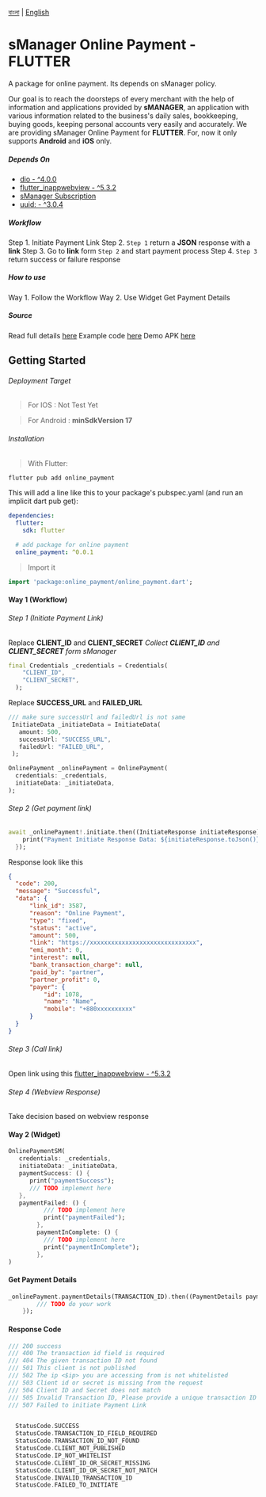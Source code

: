 [বাংলা]() | [English]()

# sManager Online Payment - FLUTTER

A package for online payment. Its depends on sManager policy.

Our goal is to reach the doorsteps of every merchant with the help of information and applications provided by **sMANAGER**, an application with various information related to the business's daily sales, bookkeeping, buying goods, keeping personal accounts very easily and accurately.
We are providing sManager Online Payment for **FLUTTER**. For, now it only supports **Android** and **iOS** only.

##### Depends On

* [dio - ^4.0.0](https://pub.dev/packages/dio)
* [flutter_inappwebview - ^5.3.2](https://pub.dev/packages/flutter_inappwebview)
* [sManager Subscription](https://play.google.com/store/apps/details?id=xyz.sheba.managerapp)
* [uuid: - ^3.0.4](https://pub.dev/packages/uuid)

##### Workflow
Step 1. Initiate Payment Link
Step 2. <code>Step 1</code> return a **JSON** response with a **link**
Step 3. Go to **link** form <code>Step 2</code> and start payment process
Step 4. <code>Step 3</code> return success or failure response


##### How to use
Way 1. Follow the Workflow
Way 2. Use Widget
Get Payment Details

##### Source
Read full details [here](https://smanagerit.xyz/online-payment-doc)
Example code [here]()
Demo APK [here]()

## Getting Started


###### Deployment Target

> For IOS : Not Test Yet

> For Android : **minSdkVersion 17**

###### Installation
> With Flutter:
```bash
flutter pub add online_payment
```

This will add a line like this to your package's pubspec.yaml (and run an implicit dart pub get):
```yaml
dependencies:
  flutter:
    sdk: flutter

  # add package for online payment
  online_payment: ^0.0.1
```

> Import it
```dart
import 'package:online_payment/online_payment.dart';
```

#### Way 1 (Workflow)
###### Step 1 (Initiate Payment Link)
Replace **CLIENT_ID** and **CLIENT_SECRET**
*Collect **CLIENT_ID** and **CLIENT_SECRET** form sManager*
```dart
final Credentials _credentials = Credentials(
    "CLIENT_ID",
    "CLIENT_SECRET",
  );
  ```
 
 Replace **SUCCESS_URL** and **FAILED_URL**
 ```dart
 /// make sure successUrl and failedUrl is not same
  InitiateData _initiateData = InitiateData(
    amount: 500,
    successUrl: "SUCCESS_URL",
    failedUrl: "FAILED_URL",
  );
  ```
 
 
  ```dart
  OnlinePayment _onlinePayment = OnlinePayment(
    credentials: _credentials, 
    initiateData: _initiateData,
  );
  ```
  ###### Step 2 (Get payment link)
  
  ```dart
  await _onlinePayment!.initiate.then((InitiateResponse initiateResponse) {
      print("Payment Initiate Response Data: ${initiateResponse.toJson()}");
    });
  ```
  Response look like this
  ```json
  {
    "code": 200,
    "message": "Successful",
    "data": {
        "link_id": 3587,
        "reason": "Online Payment",
        "type": "fixed",
        "status": "active",
        "amount": 500,
        "link": "https://xxxxxxxxxxxxxxxxxxxxxxxxxxxxxx",
        "emi_month": 0,
        "interest": null,
        "bank_transaction_charge": null,
        "paid_by": "partner",
        "partner_profit": 0,
        "payer": {
            "id": 1078,
            "name": "Name",
            "mobile": "+880xxxxxxxxxx"
        }
    }
}
  ```

 ###### Step 3 (Call link)
 Open link using this [flutter_inappwebview - ^5.3.2](https://pub.dev/packages/flutter_inappwebview)
 
 ###### Step 4 (Webview Response)
Take decision based on webview response

#### Way 2 (Widget)
```dart
OnlinePaymentSM(
   credentials: _credentials,
   initiateData: _initiateData,
   paymentSuccess: () {
      print("paymentSuccess");
      /// TODO implement here
   },
   paymentFailed: () {
          /// TODO implement here
          print("paymentFailed");
        },
        paymentInComplete: () {
          /// TODO implement here
          print("paymentInComplete");
        },
)
```

#### Get Payment Details
```dart
_onlinePayment.paymentDetails(TRANSACTION_ID).then((PaymentDetails paymentDetails){
        /// TODO do your work
    });
```

#### Response Code
```dart
/// 200	success
/// 400	The transaction id field is required
/// 404	The given transaction ID not found
/// 501	This client is not published
/// 502	The ip <$ip> you are accessing from is not whitelisted
/// 503	Client id or secret is missing from the request
/// 504	Client ID and Secret does not match
/// 505	Invalid Transaction ID, Please provide a unique transaction ID
/// 507	Failed to initiate Payment Link


  StatusCode.SUCCESS
  StatusCode.TRANSACTION_ID_FIELD_REQUIRED
  StatusCode.TRANSACTION_ID_NOT_FOUND
  StatusCode.CLIENT_NOT_PUBLISHED
  StatusCode.IP_NOT_WHITELIST
  StatusCode.CLIENT_ID_OR_SECRET_MISSING
  StatusCode.CLIENT_ID_OR_SECRET_NOT_MATCH
  StatusCode.INVALID_TRANSACTION_ID
  StatusCode.FAILED_TO_INITIATE

```
